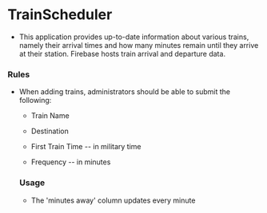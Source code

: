 # TrainScheduler

* This application provides up-to-date information about various trains, namely their arrival times and how many minutes remain until they arrive at their station.  Firebase hosts train arrival and departure data.

### Rules

* When adding trains, administrators should be able to submit the following:
    
    * Train Name
    
    * Destination 
    
    * First Train Time -- in military time
    
    * Frequency -- in minutes
  
  ### Usage

  * The 'minutes away' column updates every minute


